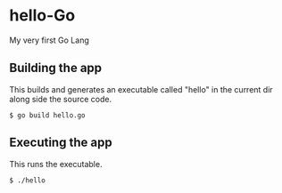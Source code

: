 # hello-Go
My very first Go Lang 

## Building the app
This builds and generates an executable called "hello" in the current dir along side the source code. 
```
$ go build hello.go
```

## Executing the app
This runs the executable.
```
$ ./hello
```

